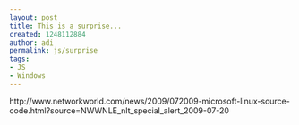 ```yaml
---
layout: post
title: This is a surprise...
created: 1248112884
author: adi
permalink: js/surprise
tags:
- JS
- Windows
---
```

<p>http://www.networkworld.com/news/2009/072009-microsoft-linux-source-code.html?source=NWWNLE_nlt_special_alert_2009-07-20</p>
